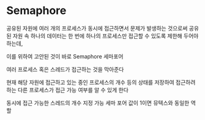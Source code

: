 # Semaphore

공유된 자원에 여러 개의 프로세스가 동시에 접근하면서 문제가 발생하는 것으로써 공유된 자원 속 하나의 데이터는 한 번에 하나의 프로세스만 접근할 수 있도록 제한해 두어야 하는데, 

이를 위하여 고안된 것이 바로 Semaphore 세마포어

여러 프로세스 혹은 스레드가 접근하는 것을 막아준다

현재 해당 자원에 접근하고 있는 중인 프로세스의 개수 등의 상태를 저장하여 접근하려하는 다른 프로세스가 접근 가능 여부를 알 수 있게 한다

동시에 접근 가능한 스레드의 개수 지정 가능
세마 포어 값이 1이면 뮤텍스와 동일한 역할